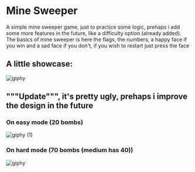 # Mine Sweeper

A simple mine sweeper game, just to practice some logic, prehaps i add some more features in the future, like a difficulty option (already added).
The basics of mine sweeper is here the flags, the numbers, a happy face if you win and a sad face if you don't, if you wish to restart just press the face

## A little showcase:

![giphy](https://user-images.githubusercontent.com/75546113/131773388-7b3d3b09-711e-47b3-aa8b-2579213e939e.gif)


## """Update""", it's pretty ugly, prehaps i improve the design in the future

### On easy mode (20 bombs)

![giphy (1)](https://user-images.githubusercontent.com/75546113/132085893-73330b16-c769-40d0-8a67-882a35a9ce1d.gif)

### On hard mode (70 bombs (medium has 40))

![giphy](https://user-images.githubusercontent.com/75546113/132085968-d1cbc1b8-87d2-48ba-b903-a24cb7df645f.gif)
